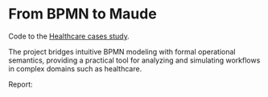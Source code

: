 # From BPMN to Maude

Code to the [Healthcare cases study](/HealthCare.maude).

The project bridges intuitive BPMN modeling with formal operational semantics, providing a practical tool for analyzing and simulating workflows in complex domains such as healthcare.

Report:
